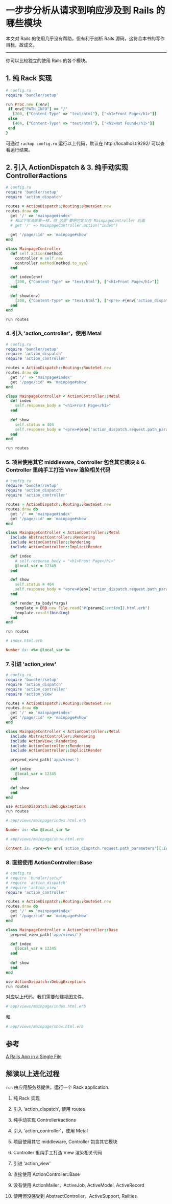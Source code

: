 # 一步步分析从请求到响应涉及到 Rails 的哪些模块

本文对 Rails 的使用几乎没有帮助，但有利于剖析 Rails 源码，这符合本书的写作目标，故成文。

---

你可以比较独立的使用 Rails 的各个模块。

## 1. 纯 Rack 实现

```ruby
# config.ru
require 'bundler/setup'

run Proc.new {|env|
 if env["PATH_INFO"] == "/"
   [200, {"Content-Type" => "text/html"}, ["<h1>Front Page</h1>"]]
 else
   [404, {"Content-Type" => "text/html"}, ["<h1>Not Found</h1>"]]
 end
}
```

可通过 `rackup config.ru` 运行以上代码，默认在 http://localhost:9292/ 可以查看运行结果。

## 2. 引入 ActionDispatch & 3. 纯手动实现 Controller#actions

```ruby
# config.ru
require 'bundler/setup'
require 'action_dispatch'

routes = ActionDispatch::Routing::RouteSet.new
routes.draw do
  get '/' => 'mainpage#index'
  # 和以下写法效果一样，但'这里'要把它定义在 MainpageController 后面
  # get '/' => MainpageController.action("index")
  
  get '/page/:id' => 'mainpage#show'
end

class MainpageController
  def self.action(method)
    controller = self.new
    controller.method(method.to_sym)
  end

  def index(env)
    [200, {"Content-Type" => "text/html"}, ["<h1>Front Page</h1>"]]
  end

  def show(env)
    [200, {"Content-Type" => "text/html"}, ["<pre> #{env['action_dispatch.request.path_parameters'][:id]} #</pre>"]]
  end
end

run routes
```

### 4. 引入 'action_controller'，使用 Metal

```ruby
# config.ru
require 'bundler/setup'
require 'action_dispatch'
require 'action_controller'

routes = ActionDispatch::Routing::RouteSet.new
routes.draw do
  get '/' => 'mainpage#index'
  get '/page/:id' => 'mainpage#show'
end

class MainpageController < ActionController::Metal
  def index
    self.response_body = "<h1>Front Page</h1>"
  end
  
  def show
    self.status = 404
    self.response_body = "<pre>#{env['action_dispatch.request.path_parameters'] [:id]}</pre>"
  end
end

run routes
```

### 5. 项目使用其它 middleware, Controller 包含其它模块 & 6. Controller 里纯手工打造 View 渲染相关代码

```ruby
# config.ru
require 'bundler/setup'
require 'action_dispatch'
require 'action_controller'

routes = ActionDispatch::Routing::RouteSet.new
routes.draw do
  get '/' => 'mainpage#index'
  get '/page/:id' => 'mainpage#show'
end

class MainpageController < ActionController::Metal
  include AbstractController::Rendering
  include ActionController::Rendering
  include ActionController::ImplicitRender

  def index
    # self.response_body = "<h1>Front Page</h1>"
    @local_var = 12345
  end

  def show
    self.status = 404
    self.response_body = "<pre>#{env['action_dispatch.request.path_parameters'] [:id]}</pre>"
  end

  def render_to_body(*args)
    template = ERB.new File.read("#{params[:action]}.html.erb")
    template.result(binding)
  end
end

run routes
```

```ruby
# index.html.erb

Number is: <%= @local_var %>
```

### 7. 引进 'action_view'

```ruby
# config.ru
require 'bundler/setup'
require 'action_dispatch'
require 'action_controller'
require 'action_view'

routes = ActionDispatch::Routing::RouteSet.new
routes.draw do
  get '/' => 'mainpage#index'
  get '/page/:id' => 'mainpage#show'
end

class MainpageController < ActionController::Metal
  include AbstractController::Rendering
  include ActionView::Rendering
  include ActionController::Rendering
  include ActionController::ImplicitRender

  prepend_view_path('app/views')

  def index
    @local_var = 12345
  end

  def show
  end
end

use ActionDispatch::DebugExceptions
run routes
```

```ruby
# app/views/mainpage/index.html.erb

Number is: <%= @local_var %>
```

```ruby
# app/views/mainpage/show.html.erb

Content is: <pre><%= env['action_dispatch.request.path_parameters'][:id] %></pre>
```

### 8. 直接使用 ActionController::Base

```ruby
# config.ru
# require 'bundler/setup'
# require 'action_dispatch'
# require 'action_view'
require 'action_controller'

routes = ActionDispatch::Routing::RouteSet.new
routes.draw do
  get '/' => 'mainpage#index'
  get '/page/:id' => 'mainpage#show'
end

class MainpageController < ActionController::Base
  prepend_view_path('app/views/')

  def index
    @local_var = 12345
  end
  
  def show
  end
end

use ActionDispatch::DebugExceptions
run routes
```

对应以上代码，我们需要创建视图文件。

```ruby
# app/views/mainpage/index.html.erb
```

和

```ruby
# app/views/mainpage/show.html.erb
```

## 参考

[A Rails App in a Single File ](http://rofish.net/rails_single_file.pdf)

## 解读以上进化过程

`run` 由应用服务器提供，运行一个 Rack application.

1. 纯 Rack 实现
2. 引入 'action_dispatch', 使用 routes
3. 纯手动实现 Controller#actions
4. 引入 'action_controller'，使用 Metal
5. 项目使用其它 middleware, Controller 包含其它模块
6. Controller 里纯手工打造 View 渲染相关代码
7. 引进 'action_view'
8. 直接使用 ActionController::Base

9. 没有使用 ActionMailer，ActiveJob, ActiveModel, ActiveRecord
10. 使用但没感受到 AbstractController，ActiveSupport, Railties
